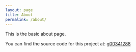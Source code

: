 ```yaml
---
layout: page
title: About
permalink: /about/
---
```


This is the basic about page.

You can find the source code for this project at:
[g00341288](https://github.com/g00341288/g00341288.github.io)